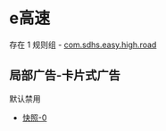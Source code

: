 # e高速

存在 1 规则组 - [com.sdhs.easy.high.road](/src/apps/com.sdhs.easy.high.road.ts)

## 局部广告-卡片式广告

默认禁用

- [快照-0](https://i.gkd.li/i/13670340)
